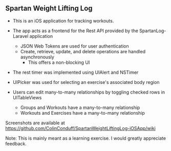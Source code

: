 ## Spartan Weight Lifting Log

* This is an iOS application for tracking workouts.    

* The app acts as a frontend for the Rest API provided by the SpartanLog-Laravel application
    * JSON Web Tokens are used for user authentication
    * Create, retrieve, update, and delete operations are handled asynchronously 
        * This offers a non-blocking UI    

* The rest timer was implemented using UIAlert and NSTimer     

* UIPicker was used for selecting an exercise's associated body region    

* Users can edit many-to-many relationships by toggling checked rows in UITableViews
    * Groups and Workouts have a many-to-many relationship
    * Workouts and Exercises have a many-to-many relationship
    
Screenshots are available at https://github.com/ColinConduff/SpartanWeightLiftingLog-iOSApp/wiki

Note: This is mainly meant as a learning exercise.  I would greatly appreciate feedback.    
